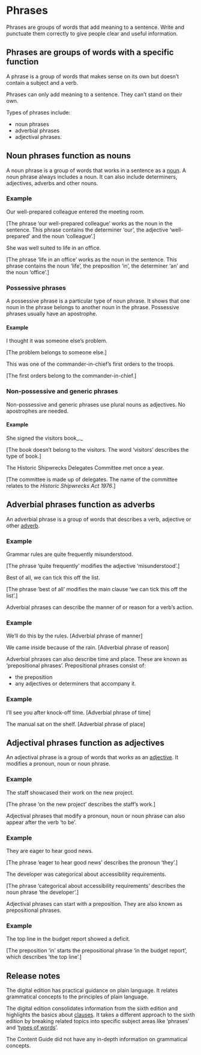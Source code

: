 Phrases
=======

Phrases are groups of words that add meaning to a sentence. Write and punctuate them correctly to give people clear and useful information.

Phrases are groups of words with a specific function
----------------------------------------------------

A phrase is a group of words that makes sense on its own but doesn’t contain a subject and a verb.

Phrases can only add meaning to a sentence. They can’t stand on their own.

Types of phrases include:

*   noun phrases
*   adverbial phrases
*   adjectival phrases.

Noun phrases function as nouns
------------------------------

A noun phrase is a group of words that works in a sentence as a [noun](/node/122). A noun phrase always includes a noun. It can also include determiners, adjectives, adverbs and other nouns.

### Example

Our well-prepared colleague entered the meeting room.

\[The phrase ‘our well-prepared colleague’ works as the noun in the sentence. This phrase contains the determiner ‘our’, the adjective ‘well-prepared’ and the noun ‘colleague’.\]

She was well suited to life in an office.

\[The phrase ‘life in an office’ works as the noun in the sentence. This phrase contains the noun ‘life’, the preposition ‘in’, the determiner ‘an’ and the noun ‘office’.\]

### Possessive phrases

A possessive phrase is a particular type of noun phrase. It shows that one noun in the phrase belongs to another noun in the phrase. Possessive phrases usually have an apostrophe.

#### Example

I thought it was someone else’s problem.

\[The problem belongs to someone else.\]

This was one of the commander-in-chief’s first orders to the troops.

\[The first orders belong to the commander-in-chief.\]

### Non-possessive and generic phrases

Non-possessive and generic phrases use plural nouns as adjectives. No apostrophes are needed.

#### Example

She signed the visitors book_._

\[The book doesn’t belong to the visitors. The word ‘visitors’ describes the type of book.\]

The Historic Shipwrecks Delegates Committee met once a year.

\[The committee is made up of delegates. The name of the committee relates to the _Historic Shipwrecks Act 1976_.\]

Adverbial phrases function as adverbs
-------------------------------------

An adverbial phrase is a group of words that describes a verb, adjective or other [adverb](/node/127).

### Example

Grammar rules are quite frequently misunderstood.

\[The phrase ‘quite frequently’ modifies the adjective ‘misunderstood’.\]

Best of all, we can tick this off the list.

\[The phrase ‘best of all’ modifies the main clause ‘we can tick this off the list’.\] 

Adverbial phrases can describe the manner of or reason for a verb’s action.

### Example

We’ll do this by the rules. \[Adverbial phrase of manner\]

We came inside because of the rain. \[Adverbial phrase of reason\]

Adverbial phrases can also describe time and place. These are known as ‘prepositional phrases’. Prepositional phrases consist of:

*   the preposition
*   any adjectives or determiners that accompany it.

### Example

I’ll see you after knock-off time. \[Adverbial phrase of time\]

The manual sat on the shelf. \[Adverbial phrase of place\]

Adjectival phrases function as adjectives
-----------------------------------------

An adjectival phrase is a group of words that works as an [adjective](/node/126). It modifies a pronoun, noun or noun phrase.

### Example

The staff showcased their work on the new project.

\[The phrase ‘on the new project’ describes the staff’s work.\]

Adjectival phrases that modify a pronoun, noun or noun phrase can also appear after the verb ‘to be’.

### Example

They are eager to hear good news.

\[The phrase ‘eager to hear good news’ describes the pronoun ‘they’.\]

The developer was categorical about accessibility requirements.

\[The phrase ‘categorical about accessibility requirements’ describes the noun phrase ‘the developer’.\]

Adjectival phrases can start with a preposition. They are also known as prepositional phrases.

### Example

The top line in the budget report showed a deficit.

\[The preposition ‘in’ starts the prepositional phrase ‘in the budget report’, which describes ‘the top line’.\]

Release notes
-------------

The digital edition has practical guidance on plain language. It relates grammatical concepts to the principles of plain language.

The digital edition consolidates information from the sixth edition and highlights the basics about [clauses](https://www.stylemanual.gov.au/format-writing-and-structure/clear-language-and-writing-style/sentences/clauses). It takes a different approach to the sixth edition by breaking related topics into specific subject areas like ‘phrases’ and ‘[types of words](https://www.stylemanual.gov.au/format-writing-and-structure/clear-language-and-writing-style/types-words)’.

The Content Guide did not have any in-depth information on grammatical concepts.